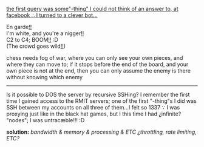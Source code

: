 [the first query was some"-thing" I could not think of an answer to, at facebook ∴ I turned to a clever bot...](https://web.archive.org/web/20171215213422/http://www.cleverbot.com/conv/201712152037/WXAZK9KMAG_You-re-not-going-to-go-on-an-exploded-whale-fast-are-you)

En garde[!!](http://www.amp-what.com/unicode/search/chess)
<br>I'm white, and you're a nigger[!!](http://www.amp-what.com/unicode/search/chess)
<br>C2 to C4; BOOM[!!](http://www.amp-what.com/unicode/search/chess) :D
<br>(The crowd goes wild[!!](http://www.amp-what.com/unicode/search/chess))

chess needs fog of war, where you can only see your own pieces, and where they can move to; if it stops before the end of the board, and your own piece is not at the end, then you can only assume the enemy is there without knowing which enemy
<hr>
Is it possible to DOS the server by recursive SSHing? I remember the first time I gained access to the RMIT servers; one of the first "-thing"s I did was SSH between my accounts on all three of them...I felt so 1337 ∵ I was proxying just like in the black hat games, but I this time I had ¿infinite? "nodes"; I was untracæble!!! :D

**solution:** *bandwidth & memory & processing & ETC ¿throttling, rate limiting, ETC?*
